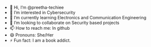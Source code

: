 - 👋 Hi, I’m @preetha-techiee
- 👀 I’m interested in Cybersecurity
- 🌱 I’m currently learning Electronics and Communication Engineering
- 💞️ I’m looking to collaborate on Security based projects
- 📫 How to reach me: In github
- 😄 Pronouns: She/Her
- ⚡ Fun fact: I am a book addict.

<!---
preetha-techiee/preetha-techiee is a ✨ special ✨ repository because its `README.md` (this file) appears on your GitHub profile.
You can click the Preview link to take a look at your changes.
--->
